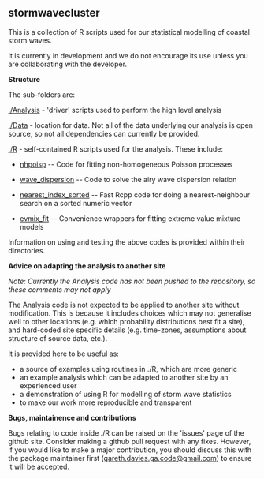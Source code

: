 stormwavecluster
----------------

This is a collection of R scripts used for our statistical modelling of coastal
storm waves.

It is currently in development and we do not encourage its use unless you are
collaborating with the developer.


**Structure**

The sub-folders are:

[./Analysis](Analysis) - 'driver' scripts used to perform the high level analysis

[./Data](Data) - location for data. Not all of the data underlying our analysis is open source, so not all dependencies can currently be provided.

[./R](R) - self-contained R scripts used for the analysis. These include:

* [nhpoisp](R/nhpoisp) -- Code for fitting non-homogeneous Poisson processes

* [wave_dispersion](R/wave_dispersion) -- Code to solve the airy wave dispersion relation

* [nearest_index_sorted](R/nearest_index_sorted) -- Fast Rcpp code for doing a nearest-neighbour search on a sorted numeric vector

* [evmix_fit](R/evmix_fit) -- Convenience wrappers for fitting extreme value mixture models

Information on using and testing the above codes is provided within their directories.


**Advice on adapting the analysis to another site**

*Note: Currently the Analysis code has not been pushed to the repository, so these comments may not apply*

The Analysis code is not expected to be applied to another site without
modification. This is because it includes choices which may not generalise well to
other locations (e.g. which probability distributions best fit a site), and
hard-coded site specific details (e.g. time-zones, assumptions about structure
of source data, etc.). 

It is provided here to be useful as:

* a source of examples using routines in ./R, which are more generic
* an example analysis which can be adapted to another site by an experienced user
* a demonstration of using R for modelling of storm wave statistics
* to make our work more reproducible and transparent


**Bugs, maintainence and contributions**

Bugs relating to code inside ./R can be raised on the 'issues' page of the
github site. Consider making a github pull request with any fixes. However, if 
you would like to make a major contribution, you should discuss this with the package
maintainer first (gareth.davies.ga.code@gmail.com) to ensure it will be accepted. 

